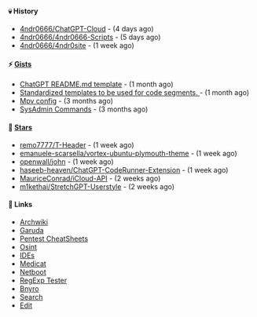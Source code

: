#### 💀 History

- [4ndr0666/ChatGPT-Cloud](https://github.com/4ndr0666/ChatGPT-Cloud) - (4 days ago)
- [4ndr0666/4ndr0666-Scripts](https://github.com/4ndr0666/4ndr0666-Scripts) - (5 days ago)
- [4ndr0666/4ndr0site](https://github.com/4ndr0666/4ndr0site) - (1 week ago)

#### ⚡ [Gists](https://gist.github.com/4ndr0666)

- [ChatGPT README.md template](https://gist.github.com/4544fdae1dfd8d364821db23bd63dd7f) - (1 month ago)
- [Standardized templates to be used for code segments. ](https://gist.github.com/814e30f80382ca7e6932133278642180) - (1 month ago)
- [Mpv config](https://gist.github.com/3b374e66eeb82b8d049b9fb70c5f2b16) - (3 months ago)
- [SysAdmin Commands](https://gist.github.com/cc2c3e025404fd8c30ffa4bbdf21b26f) - (3 months ago)

#### 🌟 [Stars](https://github.com/4ndr0666?tab=stars)

- [remo7777/T-Header](https://github.com/remo7777/T-Header) - (1 week ago)
- [emanuele-scarsella/vortex-ubuntu-plymouth-theme](https://github.com/emanuele-scarsella/vortex-ubuntu-plymouth-theme) - (1 week ago)
- [openwall/john](https://github.com/openwall/john) - (1 week ago)
- [haseeb-heaven/ChatGPT-CodeRunner-Extension](https://github.com/haseeb-heaven/ChatGPT-CodeRunner-Extension) - (1 week ago)
- [MauriceConrad/iCloud-API](https://github.com/MauriceConrad/iCloud-API) - (2 weeks ago)
- [m1kethai/StretchGPT-Userstyle](https://github.com/m1kethai/StretchGPT-Userstyle) - (2 weeks ago)

#### 📌 Links

- [Archwiki](https://wiki.archlinux.org/index.php?title=Special:Search&search)
- [Garuda](https://start.garudalinux.org)
- [Pentest CheatSheets](https://github.com/coreb1t/awesome-pentest-cheat-sheets)
- [Osint](https://github.com/cipher387/osint_stuff_tool_collection)
- [IDEs](https://github.com/styfle/awesome-online-ide)
- [Medicat](https://github.com/mon5termatt/medicat_installer)
- [Netboot](https://github.com/4ndr0666/netboot.xyz-custom)
- [RegExp Tester](https://iblogbox.com/devtools/regexp)
- [Bnyro](https://me.chatoyer.de/search/)
- [Search](https://github.com/edoardottt/awesome-hacker-search-engines)
- [Edit](https://github.com/4ndr0666/4ndr0666/blob/master/templates/README.md.tpl)


